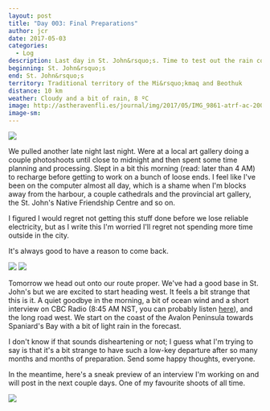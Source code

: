```yaml
---
layout: post
title: "Day 003: Final Preparations"
author: jcr
date: 2017-05-03
categories:
  - Log
description: Last day in St. John&rsquo;s. Time to test out the rain coats.
beginning: St. John&rsquo;s
end: St. John&rsquo;s
territory: Traditional territory of the Mi&rsquo;kmaq and Beothuk
distance: 10 km
weather: Cloudy and a bit of rain, 8 ºC
image: http://astheravenfli.es/journal/img/2017/05/IMG_9861-atrf-ac-2000-web.jpg
image-sm:
---
```


<img src="http://astheravenfli.es/journal/img/2017/05/IMG_0082-atrf-jcr-2000-web.jpg">

We pulled another late night last night. Were at a local art gallery doing a couple photoshoots until close to midnight and then spent some time planning and processing. Slept in a bit this morning (read: later than 4 AM) to recharge before getting to work on a bunch of loose ends. I feel like I've been on the computer almost all day, which is a shame when I'm blocks away from the harbour, a couple cathedrals and the provincial art gallery, the St. John's Native Friendship Centre and so on. 

I figured I would regret not getting this stuff done before we lose reliable electricity, but as I write this I'm worried I'll regret not spending more time outside in the city.

It's always good to have a reason to come back.

<img src="http://astheravenfli.es/journal/img/2017/05/IMG_9861-atrf-ac-2000-web.jpg">

<img src="http://astheravenfli.es/journal/img/2017/05/IMG_9858-atrf-ac-2000-web.jpg">

Tomorrow we head out onto our route proper. We've had a good base in St. John's but we are excited to start heading west. It feels a bit strange that this is it. A quiet goodbye in the morning, a bit of ocean wind and a short interview on CBC Radio (8:45 AM NST, you can probably listen <a href="http://www.cbc.ca/listen/live/radio1/st-johns" target="blank">here</a>), and the long road west. We start on the coast of the Avalon Peninsula towards Spaniard's Bay with a bit of light rain in the forecast.

I don't know if that sounds disheartening or not; I guess what I'm trying to say is that it's a bit strange to have such a low-key departure after so many months and months of preparation. Send some happy thoughts, everyone.

In the meantime, here's a sneak preview of an interview I'm working on and will post in the next couple days. One of my favourite shoots of all time.

<img src="http://astheravenfli.es/journal/img/2017/05/IMG_0427-atrf-jcr-2000-web.jpg">